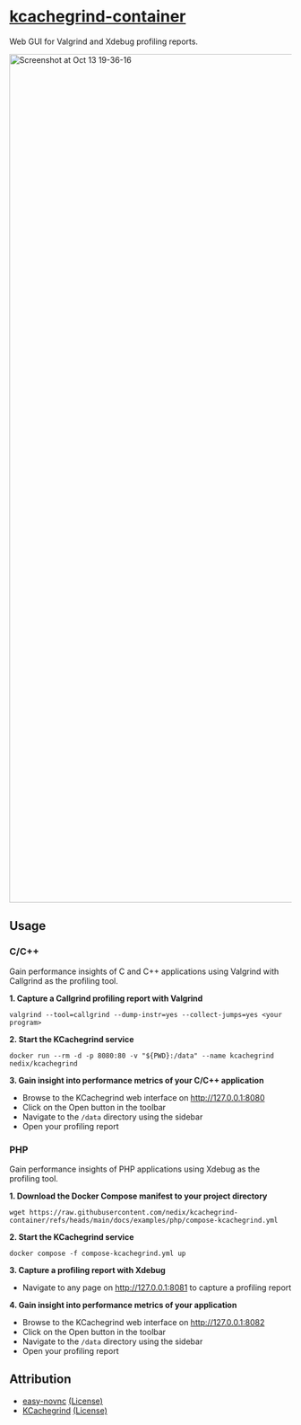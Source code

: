 # [kcachegrind-container](https://github.com/nedix/kcachegrind-container)

Web GUI for Valgrind and Xdebug profiling reports.

<img width="1511" alt="Screenshot at Oct 13 19-36-16" src="https://github.com/user-attachments/assets/dd4cc5f1-5c61-4837-95a0-4365554df631">

## Usage

### C/C++

Gain performance insights of C and C++ applications using Valgrind with Callgrind as the profiling tool.

**1. Capture a Callgrind profiling report with Valgrind**

```shell
valgrind --tool=callgrind --dump-instr=yes --collect-jumps=yes <your program>
```

**2. Start the KCachegrind service**

```shell
docker run --rm -d -p 8080:80 -v "${PWD}:/data" --name kcachegrind nedix/kcachegrind
```

**3. Gain insight into performance metrics of your C/C++ application**

- Browse to the KCachegrind web interface on http://127.0.0.1:8080
- Click on the Open button in the toolbar
- Navigate to the `/data` directory using the sidebar
- Open your profiling report

### PHP

Gain performance insights of PHP applications using Xdebug as the profiling tool.


**1. Download the Docker Compose manifest to your project directory**

```shell
wget https://raw.githubusercontent.com/nedix/kcachegrind-container/refs/heads/main/docs/examples/php/compose-kcachegrind.yml
```

**2. Start the KCachegrind service**

```shell
docker compose -f compose-kcachegrind.yml up
```

**3. Capture a profiling report with Xdebug**

- Navigate to any page on http://127.0.0.1:8081 to capture a profiling report

**4. Gain insight into performance metrics of your application**

- Browse to the KCachegrind web interface on http://127.0.0.1:8082
- Click on the Open button in the toolbar
- Navigate to the `/data` directory using the sidebar
- Open your profiling report

## Attribution

- [easy-novnc] [(License)](https://raw.githubusercontent.com/pgaskin/easy-novnc/master/LICENSE.md)
- [KCachegrind] [(License)](https://github.com/KDE/kcachegrind/tree/master/LICENSES)

[easy-novnc]: https://github.com/pgaskin/easy-novnc
[KCachegrind]: https://github.com/KDE/kcachegrind
